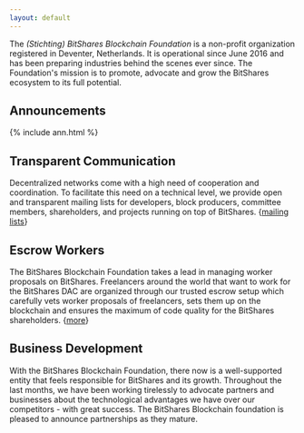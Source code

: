 ```yaml
---
layout: default
---
```


The *(Stichting) BitShares Blockchain Foundation* is a non-profit organization
registered in Deventer, Netherlands. It is operational since June 2016 and has
been preparing industries behind the scenes ever since. The Foundation's mission
is to promote, advocate and grow the BitShares ecosystem to its full potential.

## Announcements

{% include ann.html %}

## Transparent Communication

Decentralized networks come with a high need of cooperation and coordination.
To facilitate this need on a technical level, we provide open and transparent
mailing lists for developers, block producers, committee members, shareholders,
and projects running on top of BitShares.
{[mailing lists](http://lists.bitshares.foundation)}

## Escrow Workers

The BitShares Blockchain Foundation takes a lead in managing worker proposals on
BitShares. Freelancers around the world that want to work for the BitShares DAC
are organized through our trusted escrow setup which carefully vets worker
proposals of freelancers, sets them up on the blockchain and ensures the maximum
of code quality for the BitShares shareholders. {[more](/worker)}

## Business Development

With the BitShares Blockchain Foundation, there now is a well-supported entity
that feels responsible for BitShares and its growth. Throughout the last months,
we have been working tirelessly to advocate partners and businesses about the
technological advantages we have over our competitors - with great success. The
BitShares Blockchain foundation is pleased to announce partnerships as they
mature.
